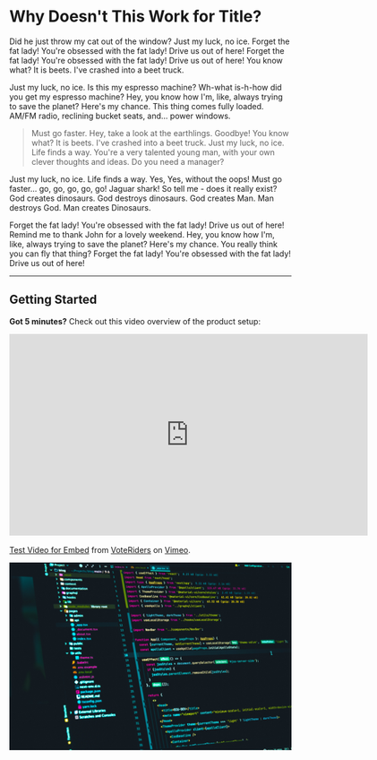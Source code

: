 # Why Doesn't This Work for Title?

Did he just throw my cat out of the window? Just my luck, no ice. Forget the fat lady! You're obsessed with the fat lady! Drive us out of here! Forget the fat lady! You're obsessed with the fat lady! Drive us out of here! You know what? It is beets. I've crashed into a beet truck.

Just my luck, no ice. Is this my espresso machine? Wh-what is-h-how did you get my espresso machine? Hey, you know how I'm, like, always trying to save the planet? Here's my chance. This thing comes fully loaded. AM/FM radio, reclining bucket seats, and... power windows.

> Must go faster. Hey, take a look at the earthlings. Goodbye! You know what? It is beets. I've crashed into a beet truck. Just my luck, no ice. Life finds a way. You're a very talented young man, with your own clever thoughts and ideas. Do you need a manager?

Just my luck, no ice. Life finds a way. Yes, Yes, without the oops! Must go faster... go, go, go, go, go! Jaguar shark! So tell me - does it really exist? God creates dinosaurs. God destroys dinosaurs. God creates Man. Man destroys God. Man creates Dinosaurs.

Forget the fat lady! You're obsessed with the fat lady! Drive us out of here! Remind me to thank John for a lovely weekend. Hey, you know how I'm, like, always trying to save the planet? Here's my chance. You really think you can fly that thing? Forget the fat lady! You're obsessed with the fat lady! Drive us out of here!

---

## Getting Started
**Got 5 minutes?** Check out this video overview of the product setup:


<iframe src="https://player.vimeo.com/video/70591644?h=b8c796fff8&title=0&byline=0&portrait=0" width="640" height="360" frameborder="0" allow="autoplay; fullscreen; picture-in-picture" allowfullscreen></iframe>
<p><a href="https://vimeo.com/70591644">Test Video for Embed</a> from <a href="https://vimeo.com/voteriders">VoteRiders</a> on <a href="https://vimeo.com">Vimeo</a>.</p>

![Generic Unspalsh Local Image](assets/images/juanjo-jaramillo-mZnx9429i94-unsplash.jpg)

